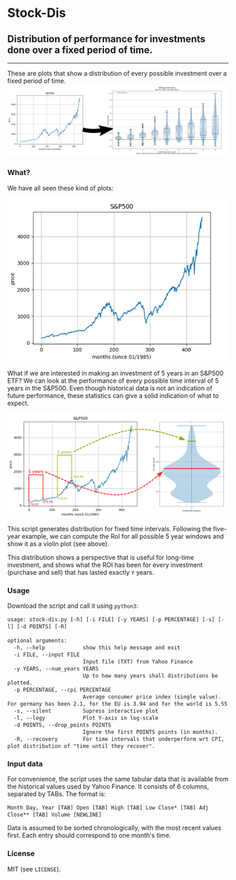 # Stock-Dis
## Distribution of performance for investments done over a fixed period of time.
---
These are plots that show a distribution of every possible investment over a fixed period of time.
![](img/price2dist.png)

### What?
We have all seen these kind of plots:

![](img/snp500-chart.jpg)

What if we are interested in making an investment of 5 years in an S&P500 ETF?
We can look at the performance of every possible time interval of 5 years in the S&P500.
Even though historical data is not an indication of future performance, these statistics can give a solid indication of what to expect.

![](img/price2violin.png)

This script generates distribution for fixed time intervals. Following the five-year example, we can compute the RoI for all possible 5 year windows and show it as a violin plot (see above).

This distribution shows a perspective that is useful for long-time investment, and shows
what the ROI has been for every investment (purchase and sell) that has lasted exactly `Y` years.

### Usage
Download the script and call it using `python3`:

```
usage: stock-dis.py [-h] [-i FILE] [-y YEARS] [-p PERCENTAGE] [-s] [-l] [-d POINTS] [-R]

optional arguments:
  -h, --help            show this help message and exit
  -i FILE, --input FILE
                        Input file (TXT) from Yahoo Finance
  -y YEARS, --num_years YEARS
                        Up to how many years shall distributions be plotted.
  -p PERCENTAGE, --cpi PERCENTAGE
                        Average consumer price index (single value). For germany has been 2.1, for the EU is 3.94 and for the world is 5.55
  -s, --silent          Supress interactive plot
  -l, --logy            Plot Y-axis in log-scale
  -d POINTS, --drop_points POINTS
                        Ignore the first POINTS points (in months).
  -R, --recovery        For time intervals that underperform wrt CPI, plot distribution of "time until they recover".
```
### Input data
For convenience, the script uses the same tabular data that is available from the historical values used by Yahoo Finance. It consists of 6 columns, separated by TABs. The format is:
```
Month Day, Year [TAB] Open [TAB] High [TAB] Low Close* [TAB] Adj Close** [TAB] Volume [NEWLINE]
```
Data is assumed to be sorted chronologically, with the most recent values first.
Each entry should correspond to one month's time.

### License
MIT (see `LICENSE`).